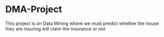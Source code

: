 # DMA-Project
This project is on Data Mining where we must predict whether the house they are insuring will claim the insurance or not.
